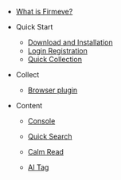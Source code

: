 <!-- docs/_sidebar.md -->

* [What is Firmeve?](/)

* Quick Start

    * [Download and Installation](en/quick_start/download_install.md)
    * [Login Registration](en/quick_start/login_register.md)
    * [Quick Collection](en/quick_start/quick_start.md)

* Collect

    * [Browser plugin](en/collect/plugin.md)

* Content

    * [Console](en/content/console.md)
    * [Quick Search](en/content/search.md)
    * [Calm Read](en/content/content.md)
    
    * [AI Tag](en/content/tag.md)